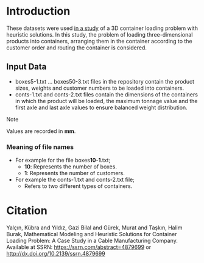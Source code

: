 # Introduction

These datasets were used [in a study](#literature) of a 3D container loading problem with heuristic solutions. In this study, the problem of loading three-dimensional products into containers, arranging them in the container according to the customer order and routing the container is considered.

## Input Data

- boxes5-1.txt ... boxes50-3.txt files in the repository contain the product sizes, weights and customer numbers to be loaded into containers.
- conts-1.txt and conts-2.txt files contain the dimensions of the containers in which the product will be loaded, the maximum tonnage value and the first axle and last axle values to ensure balanced weight distribution.

>[!NOTE]
>Values are recorded in **mm**.

### Meaning of file names
- For example for the file boxes**10**-**1**.txt;
  - **10**: Represents the number of boxes.
  - **1**: Represents the number of customers.
- For example the conts-1.txt and conts-2.txt file;
  - Refers to two different types of containers.

# Citation

Yalçın, Kübra and Yıldız, Gazi Bilal and Gürek, Murat and Taşkın, Halim Burak, Mathematical Modeling and Heuristic Solutions for Container Loading Problem: A Case Study in a Cable Manufacturing Company. Available at SSRN: https://ssrn.com/abstract=4879699 or http://dx.doi.org/10.2139/ssrn.4879699
